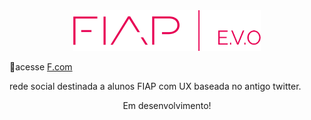 <div align="center">

<img src="./src/assets/img/8.png" width="300px">
</div>

📎acesse [F.com](https://leoosilvp.github.io/F/)

<p> rede social destinada a alunos FIAP com UX baseada no antigo twitter. </p>

<p align="center"> Em desenvolvimento! </p>
